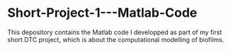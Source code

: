 Short-Project-1---Matlab-Code
=============================

This depository contains the Matlab code I developped as part of my first short DTC project, which is about the computational modelling of biofilms.
